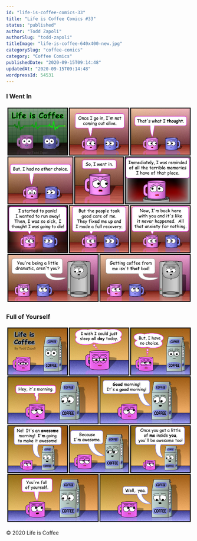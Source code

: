 ```yaml
---
id: "life-is-coffee-comics-33"
title: "Life is Coffee Comics #33"
status: "published"
author: "Todd Zapoli"
authorSlug: "todd-zapoli"
titleImage: "life-is-coffee-640x400-new.jpg"
categorySlug: "coffee-comics"
category: "Coffee Comics"
publishedDate: "2020-09-15T09:14:48"
updatedAt: "2020-09-15T09:14:48"
wordpressId: 54531
---
```


### I Went In

![I Went In](091-I-Went-In.jpg)

### Full of Yourself

![Full of Yourself](090-Full-of-Yourself.jpg)

© 2020 Life is Coffee
